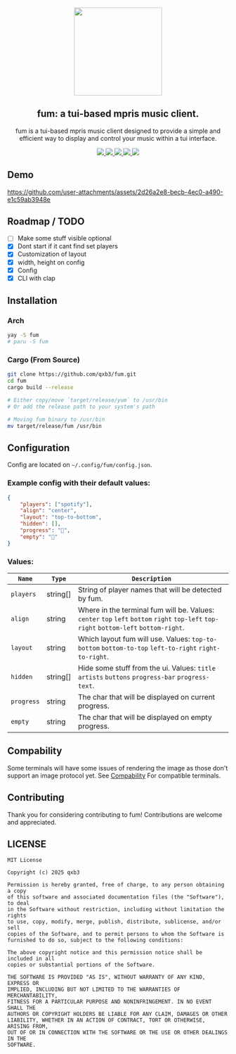 <h3 align="center">
  <img src="https://raw.githubusercontent.com/qxb3/fum/refs/heads/main/repo/logo.png" width="200"/>
</h3>

<h2 align="center">
  fum: a tui-based mpris music client.
</h2>

<p align="center">
  fum is a tui-based mpris music client designed to provide a simple and efficient way to display and control your music within a tui interface.
</p>

<p align="center">
  <a href="https://github.com/qxb3/fum/pulls">
    <img src="https://img.shields.io/badge/OPEN-DEFEDF?style=for-the-badge&logo=github&label=Contributions&labelColor=1C1B22" />
  </a>

  <a href="https://github.com/qxb3/fum/blob/main/LICENSE">
    <img src="https://img.shields.io/badge/MIT-DEFEDF?style=for-the-badge&logo=Pinboard&label=License&labelColor=1C1B22" />
  </a>

  <a href="https://github.com/qxb3/fum/stargazers">
    <img src="https://img.shields.io/github/stars/qxb3/fum?style=for-the-badge&logo=Apache%20Spark&logoColor=ffffff&labelColor=1C1B22&color=DEFEDF" />
  </a>

  <a href="https://aur.archlinux.org/packages/fum">
    <img src="https://img.shields.io/aur/version/fum?style=for-the-badge&logo=archlinux&logoColor=ffffff&labelColor=1C1B22&color=DEFEDF" />
  </a>

  <a href="https://crates.io/crates/fum-player">
    <img src="https://img.shields.io/crates/v/fum-player?style=for-the-badge&logo=rust&logoColor=ffffff&labelColor=1C1B22&color=DEFEDF" />
  </a>
</p>

## Demo

https://github.com/user-attachments/assets/2d26a2e8-becb-4ec0-a490-e1c59ab3948e

## Roadmap / TODO

- [ ] Make some stuff visible optional
- [x] Dont start if it cant find set players
- [x] Customization of layout
- [x] width, height on config
- [x] Config
- [x] CLI with clap

## Installation

### Arch

```bash
yay -S fum
# paru -S fum
```

### Cargo (From Source)

```bash
git clone https://github.com/qxb3/fum.git
cd fum
cargo build --release

# Either copy/move `target/release/yum` to /usr/bin
# Or add the release path to your system's path

# Moving fum binary to /usr/bin
mv target/release/fum /usr/bin
```

## Configuration

Config are located on `~/.config/fum/config.json`.

### Example config with their default values:
```json
{
    "players": ["spotify"],
    "align": "center",
    "layout": "top-to-bottom",
    "hidden": [],
    "progress": "󰝤",
    "empty": "󰁱"
}
```

### Values:

| `Name`       | `Type`    | `Description` |
|--------------|-----------|---------------|
| `players`    | string[]  | String of player names that will be detected by fum. |
| `align`      | string    | Where in the terminal fum will be. Values: `center` `top` `left` `bottom` `right` `top-left` `top-right` `bottom-left` `bottom-right`. |
| `layout`     | string    | Which layout fum will use. Values: `top-to-bottom` `bottom-to-top` `left-to-right` `right-to-right`. |
| `hidden`     | string[]  | Hide some stuff from the ui. Values: `title` `artists` `buttons` `progress-bar` `progress-text`. |
| `progress`   | string    | The char that will be displayed on current progress. |
| `empty`      | string    | The char that will be displayed on empty progress. |

## Compability

Some terminals will have some issues of rendering the image as those don't support an image protocol yet.
See [Compability](https://github.com/benjajaja/ratatui-image?tab=readme-ov-file#compatibility-matrix) For compatible terminals.

## Contributing

Thank you for considering contributing to fum! Contributions are welcome and appreciated.

## LICENSE

```
MIT License

Copyright (c) 2025 qxb3

Permission is hereby granted, free of charge, to any person obtaining a copy
of this software and associated documentation files (the "Software"), to deal
in the Software without restriction, including without limitation the rights
to use, copy, modify, merge, publish, distribute, sublicense, and/or sell
copies of the Software, and to permit persons to whom the Software is
furnished to do so, subject to the following conditions:

The above copyright notice and this permission notice shall be included in all
copies or substantial portions of the Software.

THE SOFTWARE IS PROVIDED "AS IS", WITHOUT WARRANTY OF ANY KIND, EXPRESS OR
IMPLIED, INCLUDING BUT NOT LIMITED TO THE WARRANTIES OF MERCHANTABILITY,
FITNESS FOR A PARTICULAR PURPOSE AND NONINFRINGEMENT. IN NO EVENT SHALL THE
AUTHORS OR COPYRIGHT HOLDERS BE LIABLE FOR ANY CLAIM, DAMAGES OR OTHER
LIABILITY, WHETHER IN AN ACTION OF CONTRACT, TORT OR OTHERWISE, ARISING FROM,
OUT OF OR IN CONNECTION WITH THE SOFTWARE OR THE USE OR OTHER DEALINGS IN THE
SOFTWARE.
```

